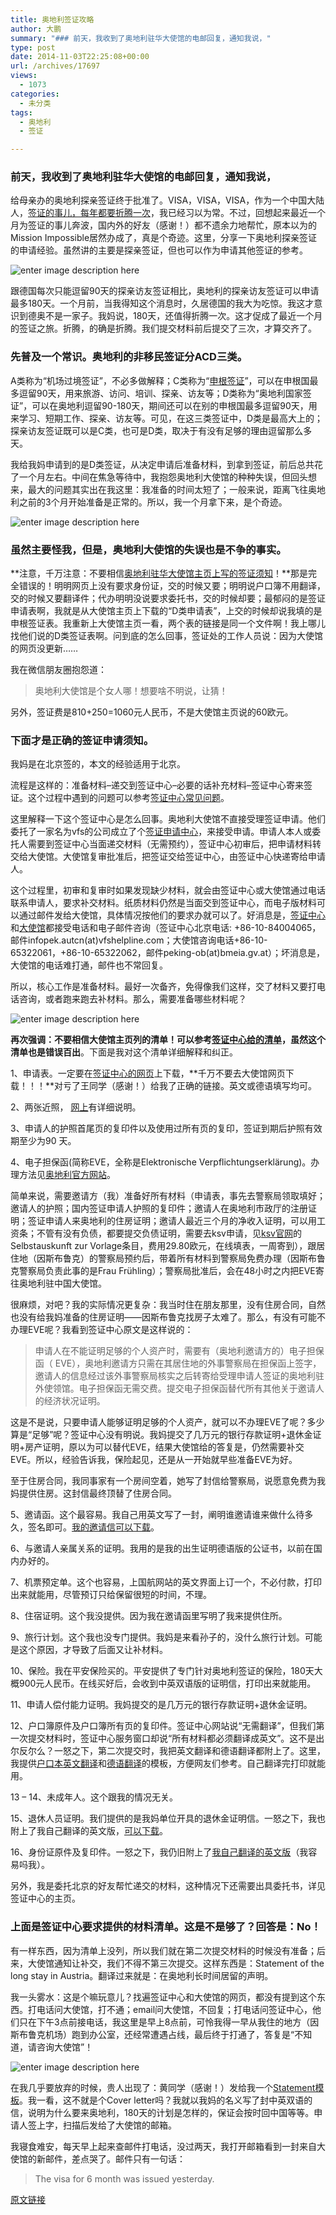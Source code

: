 ```yaml
---
title: 奥地利签证攻略
author: 大鹏
summary: "### 前天，我收到了奥地利驻华大使馆的电邮回复，通知我说，"
type: post
date: 2014-11-03T22:25:08+00:00
url: /archives/17697
views:
  - 1073
categories:
  - 未分类
tags:
  - 奥地利
  - 签证

---
```

### 前天，我收到了奥地利驻华大使馆的电邮回复，通知我说，

给母亲办的奥地利探亲签证终于批准了。VISA，VISA，VISA，作为一个中国大陆人，[签证的事儿，每年都要折腾一次][1]，我已经习以为常。不过，回想起来最近一个月为签证的事儿奔波，国内外的好友（感谢！）都不遗余力地帮忙，原本以为的Mission Impossible居然办成了，真是个奇迹。这里，分享一下奥地利探亲签证的申请经验。虽然讲的主要是探亲签证，但也可以作为申请其他签证的参考。

![enter image description here][2]

跟德国每次只能逗留90天的探亲访友签证相比，奥地利的探亲访友签证可以申请最多180天。一个月前，当我得知这个消息时，久居德国的我大为吃惊。我这才意识到德奥不是一家子。我妈说，180天，还值得折腾一次。这才促成了最近一个月的签证之旅。折腾，的确是折腾。我们提交材料前后提交了三次，才算交齐了。

### 先普及一个常识。奥地利的非移民签证分ACD三类。

A类称为“机场过境签证”，不必多做解释；C类称为“[申根签证][3]”，可以在申根国最多逗留90天，用来旅游、访问、培训、探亲、访友等；D类称为“奥地利国家签证”，可以在奥地利逗留90-180天，期间还可以在别的申根国最多逗留90天，用来学习、短期工作、探亲、访友等。可见，在这三类签证中，D类是最高大上的；探亲访友签证既可以是C类，也可是D类，取决于有没有足够的理由逗留那么多天。

我给我妈申请到的是D类签证，从决定申请后准备材料，到拿到签证，前后总共花了一个月左右。中间在焦急等待中，我抱怨奥地利大使馆的种种失误，但回头想来，最大的问题其实出在我这里：我准备的时间太短了；一般来说，距离飞往奥地利之前的3个月开始准备是正常的。所以，我一个月拿下来，是个奇迹。

![enter image description here][4]

### 虽然主要怪我，但是，奥地利大使馆的失误也是不争的事实。

**注意，千万注意：不要相信[奥地利驻华大使馆主页上写的签证须知][5]！**那是完全错误的！明明网页上没有要求身份证，交的时候又要；明明说户口簿不用翻译，交的时候又要翻译件；代办明明没说要求委托书，交的时候却要；最郁闷的是签证申请表啊，我就是从大使馆主页上下载的“D类申请表”，上交的时候却说我填的是申根签证表。我重新上大使馆主页一看，两个表的链接是同一个文件啊！我上哪儿找他们说的D类签证表啊。问到底的怎么回事，签证处的工作人员说：因为大使馆的网页没更新……

我在微信朋友圈抱怨道：

> 奥地利大使馆是个女人哪！想要啥不明说，让猜！

另外，签证费是810+250=1060元人民币，不是大使馆主页说的60欧元。

### 下面才是正确的签证申请须知。

我妈是在北京签的，本文的经验适用于北京。

流程是这样的：准备材料&#8211;递交到签证中心&#8211;必要的话补充材料&#8211;签证中心寄来签证。这个过程中遇到的问题可以参考[签证中心常见问题][6]。

这里解释一下这个签证中心是怎么回事。奥地利大使馆不直接受理签证申请。他们委托了一家名为vfs的公司成立了个[签证申请中心][7]，来接受申请。申请人本人或委托人需要到签证中心当面递交材料（无需预约），签证中心初审后，把申请材料转交给大使馆。大使馆复审批准后，把签证交给签证中心，由签证中心快递寄给申请人。

这个过程里，初审和复审时如果发现缺少材料，就会由签证中心或大使馆通过电话联系申请人，要求补交材料。纸质材料仍然是当面交到签证中心，而电子版材料可以通过邮件发给大使馆，具体情况按他们的要求办就可以了。好消息是，[签证中心][7]和[大使馆][8]都接受电话和电子邮件咨询（签证中心北京电话: +86-10-84004065，邮件infopek.autcn(at)vfshelpline.com；大使馆咨询电话+86-10-65322061，+86-10-65322062，邮件peking-ob(at)bmeia.gv.at）；坏消息是，大使馆的电话难打通，邮件也不常回复。

所以，核心工作是准备材料。最好一次备齐，免得像我们这样，交了材料又要打电话咨询，或者跑来跑去补材料。那么，需要准备哪些材料呢？

![enter image description here][9]

**再次强调：不要相信大使馆主页列的清单！**可以参考[签证中心给的清单][10]，虽然**这个清单也是错误百出**。下面是我对这个清单详细解释和纠正。

1、申请表。一定要在[签证中心的网页][11]上下载，**千万不要去大使馆网页下载！！！**对亏了王同学（感谢！）给我了正确的链接。英文或德语填写均可。

2、两张近照， [网上][12]有详细说明。

3、申请人的护照首尾页的复印件以及使用过所有页的复印，签证到期后护照有效期至少为90 天。

4、电子担保函(简称EVE，全称是Elektronische Verpflichtungserklärung)。办理方法见[奥地利官方网站][13]。

简单来说，需要邀请方（我）准备好所有材料（申请表，事先去警察局领取填好；邀请人的护照；国内签证申请人护照的复印件；邀请人在奥地利市政厅的注册证明；签证申请人来奥地利的住房证明；邀请人最近三个月的净收入证明，可以用工资条；不管有没有负债，都要提交负债证明，需要去ksv申请，见[ksv官网][14]的Selbstauskunft zur Vorlage条目，费用29.80欧元，在线填表，一周寄到），跟居住地（因斯布鲁克）的警察局预约后，带着所有材料到警察局免费办理（因斯布鲁克警察局负责此事的是Frau Frühling）；警察局批准后，会在48小时之内把EVE寄往奥地利驻中国大使馆。

很麻烦，对吧？我的实际情况更复杂：我当时住在朋友那里，没有住房合同，自然也没有给我妈准备的住房证明——因斯布鲁克找房子太难了。那么，有没有可能不办理EVE呢？我看到签证中心原文是这样说的：

> 申请人在不能证明足够的个人资产时，需要有（奥地利邀请方的）电子担保函（ EVE），奥地利邀请方只需在其居住地的外事警察局在担保函上签字，邀请人的信息经过该外事警察局核实之后转寄给受理申请人签证的奥地利驻外使领馆。电子担保函无需交费。提交电子担保函替代所有其他关于邀请人的经济状况证明。

这是不是说，只要申请人能够证明足够的个人资产，就可以不办理EVE了呢？多少算是“足够”呢？签证中心没有明说。我妈提交了几万元的银行存款证明+退休金证明+房产证明，原以为可以替代EVE，结果大使馆给的答复是，仍然需要补交EVE。所以，经验告诉我，保险起见，还是从一开始就早些准备EVE为好。

至于住房合同，我同事家有一个房间空着，她写了封信给警察局，说愿意免费为我妈提供住房。这封信最终顶替了住房合同。

5、邀请函。这个最容易。我自己用英文写了一封，阐明谁邀请谁来做什么待多久，签名即可。[我的邀请信可以下载][15]。

6、与邀请人亲属关系的证明。我用的是我的出生证明德语版的公证书，以前在国内办好的。

7、机票预定单。这个也容易，上国航网站的英文界面上订一个，不必付款，打印出来就能用，尽管预订只给保留很短的时间，不理。

8、住宿证明。这个我没提供。因为我在邀请函里写明了我来提供住所。

9、旅行计划。这个我也没专门提供。我妈是来看孙子的，没什么旅行计划。可能是这个原因，才导致了后面又让补材料。

10、保险。我在平安保险买的。平安提供了专门针对奥地利签证的保险，180天大概900元人民币。在线买好后，会收到中英双语版的证明信，打印出来就能用。

11、申请人偿付能力证明。我妈提交的是几万元的银行存款证明+退休金证明。

12、户口簿原件及户口簿所有页的复印件。签证中心网站说“无需翻译”，但我们第一次提交材料时，签证中心服务窗口却说“所有材料都必须翻译成英文”。这不是出尔反尔么？一怒之下，第二次提交时，我把英文翻译和德语翻译都附上了。这里，我提供[户口本英文翻译][16]和[德语翻译][17]的模板，方便网友们参考。自己翻译完打印就能用。

13 &#8211; 14、未成年人。这个跟我的情况无关。

15、退休人员证明。我们提供的是我妈单位开具的退休金证明信。一怒之下，我也附上了我自己翻译的英文版，[可以下载][18]。

16、身份证原件及复印件。一怒之下，我仍旧附上了[我自己翻译的英文版][19]（我容易吗我）。

另外，我是委托北京的好友帮忙递交的材料，这种情况下还需要出具委托书，详见签证中心的主页。

### 上面是签证中心要求提供的材料清单。这是不是够了？回答是：No！

有一样东西，因为清单上没列，所以我们就在第二次提交材料的时候没有准备；后来，大使馆通知让补交，我们不得不第三次提交。这样东西是：Statement of the long stay in Austria。翻译过来就是：在奥地利长时间居留的声明。

我一头雾水：这是个嘛玩意儿？找遍签证中心和大使馆的网页，都没有提到这个东西。打电话问大使馆，打不通；email问大使馆，不回复；打电话问签证中心，他们只在下午3点前接电话，我这里是早上8点前，可怜我得一早从我住的地方（因斯布鲁克机场）跑到办公室，还经常遭遇占线，最后终于打通了，答复是“不知道，请咨询大使馆”！

![enter image description here][20]

在我几乎要放弃的时候，贵人出现了：黄同学（感谢！）发给我一个[Statement模板][21]。我一看，这不就是个Cover letter吗？我就以我妈的名义写了封中英双语的信，说明为什么要来奥地利，180天的计划是怎样的，保证会按时回中国等等。申请人签上字，扫描后发给了大使馆的邮箱。

我寝食难安，每天早上起来查邮件打电话，没过两天，我打开邮箱看到一封来自大使馆的新邮件，差点哭了。邮件只有一句话：

> The visa for 6 month was issued yesterday.

 [1]: http://pzhao.org/archives/15790
 [2]: http://picture.yatego.com/images/505b1a4f8b78e1.2/Flagge-OEsterreich-mit-Wappen-90-x-150-cm-kqh/flagge-sterreich-mit-wappen-90-x-150-cm.jpg
 [3]: http://pzhao.org/archives/10871
 [4]: https://gwkpxq.bn1.livefilestore.com/y2pI5tGgd3atPrVYys6mjZp4kQX2udM7LIm3sc4qBu9_OsNPYxOX6yQqXOiSzuH9BbwrwzXTCKovcm8H2hDgblZJ-Q0eQB4vycY11HVzGrkC-4/2011-04-12_wien23.jpg
 [5]: http://www.bmeia.gv.at/cn/botschaft/peking/ratgeber/reisen-nach-oesterreich.html
 [6]: http://www.austriavisa-china.com/family_friends-d_faq.html
 [7]: http://www.austriavisa-china.com/contactus.html
 [8]: http://www.bmeia.gv.at/cn/botschaft/peking/metanavigation/startseite.html
 [9]: https://gwkpxq.bn1.livefilestore.com/y2ppkZDc9WSUL8VTK1m6de5guAPBjMIA4cLfoYT5g7dbijD0gyOoqWNNFlkJe8tlhiNa-gO4cm6ImZTBfWJqbUzSgCZR-jvCkb5LqCuVsov3xg/2011-04-12_wien13.jpg
 [10]: http://www.austriavisa-china.com/PDF/Visiting_200812.pdf
 [11]: http://www.austriavisa-china.com/family_friends-d_application.html
 [12]: http://www.passbildkriterien.at
 [13]: http://www.bmi.gv.at/cms/BMI_Fremdenpolizei/einreise_visa/Visum_6.aspx
 [14]: https://www.ksv.at/selbstauskunft-private
 [15]: http://1drv.ms/1wYnTdw
 [16]: https://onedrive.live.com/redir?resid=9EC17CB6B9D1647D!287&authkey=!AAN8_IkHb5bhKqE&ithint=file,doc
 [17]: http://1drv.ms/1wYohZD
 [18]: http://1drv.ms/1wYopYZ
 [19]: http://1drv.ms/1wYowDW
 [20]: https://gwkpxq.bn1.livefilestore.com/y2pj8PN4rjbtKvbCf8ySUNMPZbMDurT_fmR6bqscTYXk0FRKIEVduad_1RL9_D2aw3QgB8Rr5IOjzFqBy2Ceql1KLp9oisbcR6e9Ci8mCqk6jc/2011-04-12_wien09.jpg
 [21]: http://1drv.ms/1xUjTrb

[原文链接](http://dapengde.com/archives/17697)

